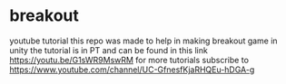 # breakout
  youtube tutorial
  this repo was made to help in making breakout game in unity
  the tutorial is in PT and can be found in this link https://youtu.be/G1sWR9MswRM
  for more tutorials subscribe to https://www.youtube.com/channel/UC-GfnesfKjaRHQEu-hDGA-g

